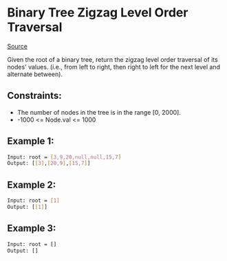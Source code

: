 # Binary Tree Zigzag Level Order Traversal
[Source](https://leetcode.com/problems/binary-tree-zigzag-level-order-traversal/)

Given the root of a binary tree, return the zigzag level order traversal of its nodes' values. (i.e., from left to right, then right to left for the next level and alternate between).

## Constraints:

 - The number of nodes in the tree is in the range [0, 2000].
 - -1000 <= Node.val <= 1000

## Example 1:
```sh
Input: root = [3,9,20,null,null,15,7]
Output: [[3],[20,9],[15,7]]
```

## Example 2:
```sh
Input: root = [1]
Output: [[1]]
```

## Example 3:
```sh
Input: root = []
Output: []
```